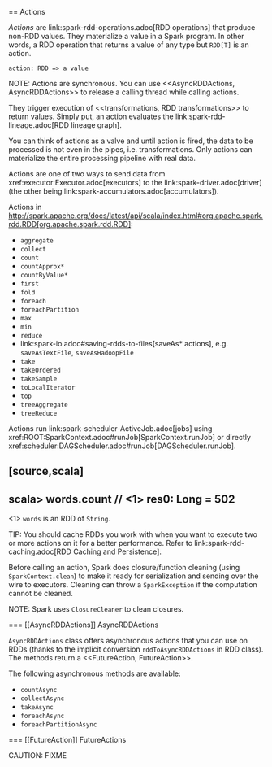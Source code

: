 == Actions

*Actions* are link:spark-rdd-operations.adoc[RDD operations] that produce non-RDD values. They materialize a value in a Spark program. In other words, a RDD operation that returns a value of any type but `RDD[T]` is an action.

```
action: RDD => a value
```

NOTE: Actions are synchronous. You can use <<AsyncRDDActions, AsyncRDDActions>> to release a calling thread while calling actions.

They trigger execution of <<transformations, RDD transformations>> to return values. Simply put, an action evaluates the link:spark-rdd-lineage.adoc[RDD lineage graph].

You can think of actions as a valve and until action is fired, the data to be processed is not even in the pipes, i.e. transformations. Only actions can materialize the entire processing pipeline with real data.

Actions are one of two ways to send data from xref:executor:Executor.adoc[executors] to the link:spark-driver.adoc[driver] (the other being link:spark-accumulators.adoc[accumulators]).

Actions in http://spark.apache.org/docs/latest/api/scala/index.html#org.apache.spark.rdd.RDD[org.apache.spark.rdd.RDD]:

* `aggregate`
* `collect`
* `count`
* `countApprox*`
* `countByValue*`
* `first`
* `fold`
* `foreach`
* `foreachPartition`
* `max`
* `min`
* `reduce`
* link:spark-io.adoc#saving-rdds-to-files[saveAs* actions], e.g. `saveAsTextFile`, `saveAsHadoopFile`
* `take`
* `takeOrdered`
* `takeSample`
* `toLocalIterator`
* `top`
* `treeAggregate`
* `treeReduce`

Actions run link:spark-scheduler-ActiveJob.adoc[jobs] using xref:ROOT:SparkContext.adoc#runJob[SparkContext.runJob] or directly xref:scheduler:DAGScheduler.adoc#runJob[DAGScheduler.runJob].

[source,scala]
----
scala> words.count  // <1>
res0: Long = 502
----
<1> `words` is an RDD of `String`.

TIP: You should cache RDDs you work with when you want to execute two or more actions on it for a better performance. Refer to link:spark-rdd-caching.adoc[RDD Caching and Persistence].

Before calling an action, Spark does closure/function cleaning (using `SparkContext.clean`) to make it ready for serialization and sending over the wire to executors. Cleaning can throw a `SparkException` if the computation cannot be cleaned.

NOTE: Spark uses `ClosureCleaner` to clean closures.

=== [[AsyncRDDActions]] AsyncRDDActions

`AsyncRDDActions` class offers asynchronous actions that you can use on RDDs (thanks to the implicit conversion `rddToAsyncRDDActions` in RDD class). The methods return a <<FutureAction, FutureAction>>.

The following asynchronous methods are available:

* `countAsync`
* `collectAsync`
* `takeAsync`
* `foreachAsync`
* `foreachPartitionAsync`

=== [[FutureAction]] FutureActions

CAUTION: FIXME
